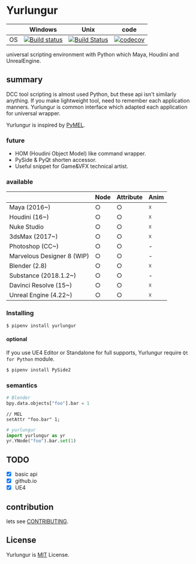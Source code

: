 # Yurlungur

|       | Windows | Unix | code |
| ----- | ------ | --- | --- |
| OS | [![Build status](https://ci.appveyor.com/api/projects/status/46vinb8jd1jbbhdg?svg=true)](https://ci.appveyor.com/project/sho7noka/yurlungur) | [![Build Status](https://travis-ci.org/sho7noka/Yurlungur.svg?branch=dev)](https://travis-ci.org/sho7noka/Yurlungur) | [![codecov](https://codecov.io/gh/sho7noka/Yurlungur/branch/dev/graph/badge.svg)](https://codecov.io/gh/sho7noka/Yurlungur) |


universal scripting environment with Python which Maya, Houdini and UnrealEngine.

## summary
DCC tool scripting is almost used Python, but these api isn't similarly anything.
If you make lightweight tool, need to remember each application manners.
Yurlungur is common interface which adapted each application for universal wrapper.

Yurlungur is inspired by [PyMEL](https://github.com/LumaPictures/pymel).

### future
* HOM (Houdini Object Model) like command wrapper.
* PySide & PyQt shorten accessor.
* Useful snippet for Game&VFX technical artist.

### available
|       | Node | Attribute | Anim |
| ---- | --- | --- | --- |
| Maya (2016~) | ○ | ○ | ☓ |
| Houdini (16~) | ○ | ○ | ☓ |
| Nuke Studio | ○ | ○ | ☓ |
| 3dsMax (2017~) | ○ | ○ | ☓ |
| Photoshop (CC~) | ○ | ○ | - |
| Marvelous Designer 8 (WIP) | ○ | ○ | - |
| Blender (2.8) | ○ | ○ | ☓ |
| Substance (2018.1.2~) | ○ | ○ | - |
| Davinci Resolve (15~) | ○ | ○ | ☓ |
| Unreal Engine (4.22~) | ○ | ○ | ☓ |

### Installing
```bash
$ pipenv install yurlungur
```

#### optional
If you use UE4 Editor or Standalone for full supports, Yurlungur require `Qt for Python` module.

```bash
$ pipenv install PySide2
```

### semantics

```python
# Blender
bpy.data.objects["foo"].bar = 1
```

```mel
// MEL
setAttr "foo.bar" 1;
```

```python
# yurlungur
import yurlungur as yr
yr.YNode("foo").bar.set(1)
```

## TODO
- [x] basic api
- [x] github.io
- [x] UE4 

## contribution
lets see [CONTRIBUTING](./CONTRIBUTING.md).


## License
Yurlungur is [MIT](./LICENSE.md) License.
